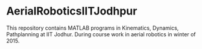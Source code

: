 # AerialRoboticsIITJodhpur


This repository contains MATLAB programs in Kinematics, Dynamics, Pathplanning at IIT Jodhur. 
During course work in aerial robotics in winter of 2015.
